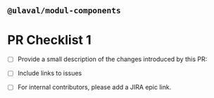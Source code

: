 ## `@ulaval/modul-components`
# PR Checklist 1

<!--
Please review the contribution guidelines: https://github.com/ulaval/modul-components/blob/develop/.github/CONTRIBUTING.md.
-->

<!-- (Update "[ ]" to "[x]" to check a box) -->
- [ ] Provide a small description of the changes introduced by this PR:
<!-- Description here... -->
- [ ] Include links to issues
<!-- Links here... -->
- [ ] For internal contributors, please add a JIRA epic link.
<!-- JIRA Epic number here... -->
